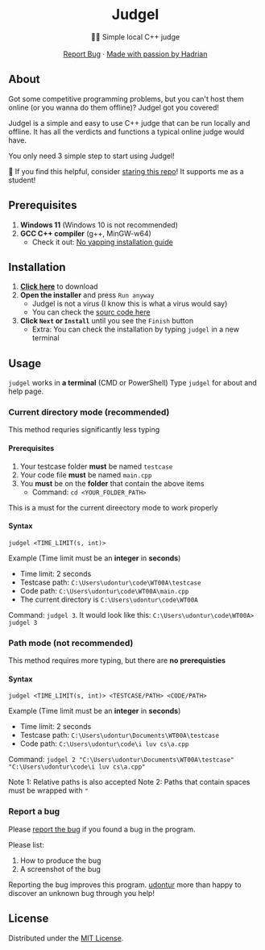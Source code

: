 <br />
<div align="center">
  <h1 align="center">Judgel</h3>
  <p align="center">
    🧑‍⚖️ Simple local C++ judge
    <br />
    <br />
    <a href="https://github.com/udontur/judgel/issues/new">Report Bug</a>
    ·
    <a href="https://github.com/udontur">Made with passion by Hadrian</a>
  </p>
</div>

## About

Got some competitive programming problems, but you can't host them online (or you wanna do them offline)? Judgel got you covered!

Judgel is a simple and easy to use C++ judge that can be run locally and offline. It has all the verdicts and functions a typical online judge would have.

You only need 3 simple step to start using Judgel! 

🌟 If you find this helpful, consider [staring this repo](https://docs.github.com/en/get-started/exploring-projects-on-github/saving-repositories-with-stars)! It supports me as a student!

## Prerequisites
1. **Windows 11** (Windows 10 is not recommended)
2. **GCC C++ compiler** (g++, MinGW-w64)
    - Check it out: [No yapping installation guide](https://hadrianlau.com/blog/no-yap-mingw-w64-guide)
## Installation 
1. **[Click here](https://raw.githubusercontent.com/udontur/judgel/main/app/judgel.msi)** to download
2. **Open the installer** and press ```Run anyway```
    - Judgel is not a virus (I know this is what a virus would say)
    - You can check the [sourc code here](https://github.com/udontur/judgel/src)
3. **Click ```Next``` or ```Install```** until you see the ```Finish``` button
    - Extra: You can check the installation by typing ```judgel``` in a new terminal
## Usage
```judgel``` works in **a terminal** (CMD or PowerShell) 
Type ```judgel``` for about and help page. 
### Current directory mode (recommended)
This method requries significantly less typing
#### Prerequisites 
1. Your testcase folder **must** be named ```testcase```
2. Your code file **must** be named ```main.cpp```
3. You **must** be on the **folder** that contain the above items
    -  Command: ```cd <YOUR_FOLDER_PATH>```

This is a must for the current direectory mode to work properly
#### Syntax
```judgel <TIME_LIMIT(s, int)>```

Example (Time limit must be an **integer** in **seconds**)
-  Time limit: 2 seconds
- Testcase path: ```C:\Users\udontur\code\WT00A\testcase```
- Code path: ```C:\Users\udontur\code\WT00A\main.cpp```
- The current directory is ```C:\Users\udontur\code\WT00A```

Command: ```judgel 3```. 
It would look like this: ```C:\Users\udontur\code\WT00A> judgel 3```
### Path mode (not recommended)
This method requires more typing, but there are **no prerequisties**
#### Syntax
```judgel <TIME_LIMIT(s, int)> <TESTCASE/PATH> <CODE/PATH>```

Example (Time limit must be an **integer** in **seconds**)
- Time limit: 2 seconds
- Testcase path: ```C:\Users\udontur\Documents\WT00A\testcase```
- Code path: ```C:\Users\udontur\code\i luv cs\a.cpp```

Command: ```judgel 2 "C:\Users\udontur\Documents\WT00A\testcase" "C:\Users\udontur\code\i luv cs\a.cpp"``` 

Note 1: Relative paths is also accepted
Note 2: Paths that contain spaces must be wrapped with ```"``` 

### Report a bug
Please [report the bug](https://github.com/udontur/judgel/issues/new) if you found a bug in the program.

Please list:
1. How to produce the bug
2. A screenshot of the bug

Reporting the bug improves this program. [udontur](https://github.com/udontur) more than happy to discover an unknown bug through you help! 

## License

Distributed under the [MIT License](https://github.com/udontur/judgel/blob/main/LICENSE). 
